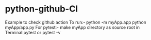 # python-github-CI
Example to check github action
To run:-
python -m myApp.app
python myApp/app.py
For pytest:-
make myApp directory as source root
in Terminal
pytest
or
pytest -v
